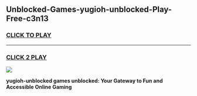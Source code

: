 
## Unblocked-Games-yugioh-unblocked-Play-Free-c3n13
<h3>
<a href="https://premium76.site?title=yugioh-unblocked&ref=20M">CLICK TO PLAY</a></h3>
<hr>

<h3>
<a href="https://premium76.site?title=yugioh-unblocked&ref=20M">CLICK 2 PLAY</a>
  
</h3>

<a href="https://premium76.site?title=yugioh-unblocked&ref=19M"><img src="https://clearcache.store/games.png"></a>


**yugioh-unblocked games unblocked: Your Gateway to Fun and Accessible Online Gaming**
